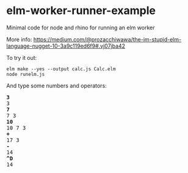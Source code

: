 # elm-worker-runner-example
Minimal code for node and rhino for running an elm worker

More info: https://medium.com/@prozacchiwawa/the-im-stupid-elm-language-nugget-10-3a9c119ed6f9#.vj07jba42

To try it out:

    elm make --yes --output calc.js Calc.elm
    node runelm.js

And type some numbers and operators:

<pre>
<b>3</b>
3
<b>7</b>
7 3
<b>10</b>
10 7 3
<b>+</b>
17 3
<b>-</b>
14
<b>^D</b>
14
</pre>
